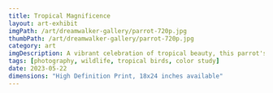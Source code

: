 ```yaml
---
title: Tropical Magnificence
layout: art-exhibit
imgPath: /art/dreamwalker-gallery/parrot-720p.jpg
thumbPath: /art/dreamwalker-gallery/parrot-720p.jpg
category: art
imgDescription: A vibrant celebration of tropical beauty, this parrot's iridescent plumage creates a symphony of color that captures the exotic splendor of the natural world
tags: [photography, wildlife, tropical birds, color study]
date: 2023-05-22
dimensions: "High Definition Print, 18x24 inches available"
---
```


